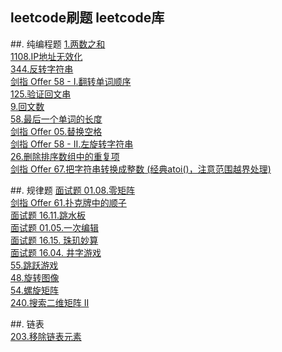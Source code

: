 
## leetcode刷题 leetcode库
##. 纯编程题
[1.两数之和](https://leetcode-cn.com/problems/two-sum/)  
[1108.IP地址无效化](https://leetcode-cn.com/problems/defanging-an-ip-address/)  
[344.反转字符串](https://leetcode-cn.com/problems/reverse-string/)  
[剑指 Offer 58 - I.翻转单词顺序](https://leetcode-cn.com/problems/fan-zhuan-dan-ci-shun-xu-lcof/)  
[125.验证回文串](https://leetcode-cn.com/problems/valid-palindrome/)  
[9.回文数](https://leetcode-cn.com/problems/palindrome-number/)  
[58.最后一个单词的长度](https://leetcode-cn.com/problems/length-of-last-word/)  
[剑指 Offer 05.替换空格](https://leetcode-cn.com/problems/ti-huan-kong-ge-lcof/)  
[剑指 Offer 58 - II.左旋转字符串](https://leetcode-cn.com/problems/zuo-xuan-zhuan-zi-fu-chuan-lcof/)  
[26.删除排序数组中的重复项](https://leetcode-cn.com/problems/remove-duplicates-from-sorted-array/)  
[剑指 Offer 67.把字符串转换成整数 (经典atoi()，注意范围越界处理)](https://leetcode-cn.com/problems/ba-zi-fu-chuan-zhuan-huan-cheng-zheng-shu-lcof/)


##. 规律题
[面试题 01.08.零矩阵](https://leetcode-cn.com/problems/zero-matrix-lcci/)  
[剑指 Offer 61.扑克牌中的顺子](https://leetcode-cn.com/problems/bu-ke-pai-zhong-de-shun-zi-lcof/)  
[面试题 16.11.跳水板](https://leetcode-cn.com/problems/diving-board-lcci/)  
[面试题 01.05.一次编辑](https://leetcode-cn.com/problems/one-away-lcci/)  
[面试题 16.15. 珠玑妙算](https://leetcode-cn.com/problems/master-mind-lcci/)  
[面试题 16.04. 井字游戏](https://leetcode-cn.com/problems/tic-tac-toe-lcci/)  
[55.跳跃游戏](https://leetcode-cn.com/problems/jump-game/)  
[48.旋转图像](https://leetcode-cn.com/problems/rotate-image/)  
[54.螺旋矩阵](https://leetcode-cn.com/problems/spiral-matrix/)  
[240.搜索二维矩阵 II](https://leetcode-cn.com/problems/search-a-2d-matrix-ii/)  


##. 链表  
[203.移除链表元素](https://leetcode-cn.com/problems/remove-linked-list-elements/)  
